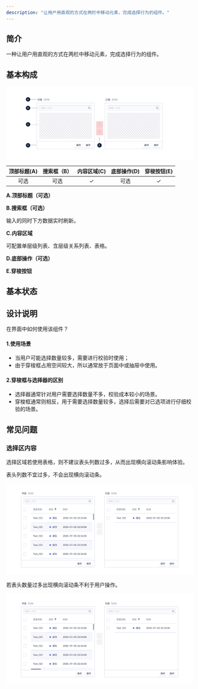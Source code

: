 ```yaml
---
description: "让用户用直观的方式在两栏中移动元素，完成选择行为的组件。"
---
```


<!--副标题具体写法见源代码模式-->



## 简介

一种让用户用直观的方式在两栏中移动元素，完成选择行为的组件。



## 基本构成

![](../../../images/Transfer/forms_01.png)

| 顶部标题(A) | 搜索框（B） | 内容区域(C) | 底部操作(D) | 穿梭按钮(E) |
| :---------: | :---------: | :---------: | :---------: | :---------: |
|    可选     |    可选     |      ✓      |    可选     |      ✓      |

**A.顶部标题（可选）**

**B.搜索框（可选）**

输入的同时下方数据实时刷新。

**C.内容区域**

可配置单层级列表、含层级关系列表、表格。

**D.底部操作（可选）**

**E.穿梭按钮**

## 基本状态








## 设计说明


在界面中如何使用该组件？



#### 1.使用场景

-  当用户可能选择数量较多，需要进行校验时使用；
-  由于穿梭框占用空间较大，所以通常放于页面中或抽屉中使用。



#### 2.穿梭框与选择器的区别

- 选择器通常针对用户需要选择数量不多，校验成本较小的场景。
- 穿梭框通常则相反，用于需要选择数量较多，选择后需要对已选项进行仔细校验的场景。



## 常见问题

### 选择区内容

选择区域若使用表格，则不建议表头列数过多，从而出现横向滚动条影响体验。

<div class="u-md-flex-without-bg">
   <div class="u-md-mr24">
      <p><i class="u-md-suggested"></i>表头列数不宜过多，不会出现横向滚动条。</p>
      <img src="../../../images/Transfer/problems_01.png"/>
   </div>
   <div>
      <p><i class="u-md-not-suggested"></i>若表头数量过多出现横向滚动条不利于用户操作。</p>
      <img src="../../../images/Transfer/problems_02.png"  />
   </div>
</div>



